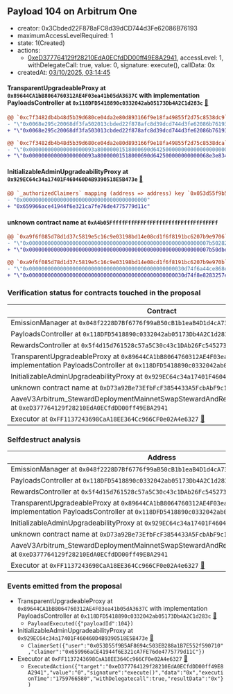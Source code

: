## Payload 104 on Arbitrum One

- creator: 0x3Cbded22F878aFC8d39dCD744d3Fe62086B76193
- maximumAccessLevelRequired: 1
- state: 1(Created)
- actions:
  - [0xeD377764129f28210EdA0ECfdDD00ff49E8A2941](https://arbiscan.io/address/0xeD377764129f28210EdA0ECfdDD00ff49E8A2941), accessLevel: 1, withDelegateCall: true, value: 0, signature: execute(), callData: 0x
- createdAt: [03/10/2025, 03:14:45](https://arbiscan.io/tx/0xf20a33d2aa43134f2e6b622f06bc1bd0269da2db2b1a19e357394c9280e9ac48)

#### TransparentUpgradeableProxy at `0x89644CA1bB8064760312AE4F03ea41b05dA3637C` with implementation PayloadsController at `0x118DFD5418890c0332042ab05173Db4A2C1d283c` [:ghost:](https://github.com/bgd-labs/aave-address-book  "GovernanceV3Arbitrum.PAYLOADS_CONTROLLER")

```diff
@@ `0xc7f3482db4b48d5b39d680ce04da2e80d893166f9e18fa49855f2d75c8538dc9` raw  @@
- "\"0x0068e295c20068df3fa502013cbded22f878afc8d39dcd744d3fe62086b76193\""
+ "\"0x0068e295c20068df3fa503013cbded22f878afc8d39dcd744d3fe62086b76193\""

@@ `0xc7f3482db4b48d5b39d680ce04da2e80d893166f9e18fa49855f2d75c8538dca` raw  @@
- "\"0x000000000000000000093a80000001518000690d642500000000000000000000\""
+ "\"0x000000000000000000093a80000001518000690d642500000000000068e3e834\""

```
#### InitializableAdminUpgradeabilityProxy at `0x929EC64c34a17401F460460D4B9390518E5B473e` [:ghost:](https://github.com/bgd-labs/aave-address-book  "AaveV3Arbitrum.DEFAULT_INCENTIVES_CONTROLLER")

```diff
@@ `_authorizedClaimers` mapping (address => address) key `0x053d55f9b5af8694c503eb288a1b7e552f590710` @@
- "0x0000000000000000000000000000000000000000"
+ "0x659966ace41944f6e321ca7fe76de4775779d11c"

```
#### unknown contract name at `0xA4b05FffffFffFFFFfFFfffFfffFFfffFfFfFFFf`

```diff
@@ `0xa9f6f085d78d1d37c5819e5c16c9e03198bd14e08cd1f6f8191bc6207b9e9706` raw  @@
- "\"0x0000000000000000000000000000000000000000000000000000000007b50282\""
+ "\"0x0000000000000000000000000000000000000000000000000000000007b50dbe\""

@@ `0xa9f6f085d78d1d37c5819e5c16c9e03198bd14e08cd1f6f8191bc6207b9e970b` raw  @@
- "\"0x00000000000000000000000000000000000000000000000030d74f6a44ce868e\""
+ "\"0x00000000000000000000000000000000000000000000000030d74f8e8283257e\""

```
### Verification status for contracts touched in the proposal

| Contract | Status |
|---------|------------|
| EmissionManager at `0x048f2228D7Bf6776f99aB50cB1b1eaB4D1d4cA73` [:ghost:](https://github.com/bgd-labs/aave-address-book  "AaveV3Arbitrum.EMISSION_MANAGER") | Contract |
| PayloadsController at `0x118DFD5418890c0332042ab05173Db4A2C1d283c` | Contract |
| RewardsController at `0x5f4d15d761528c57a5C30c43c1DAb26Fc5452731` | Contract |
| TransparentUpgradeableProxy at `0x89644CA1bB8064760312AE4F03ea41b05dA3637C` with implementation PayloadsController at `0x118DFD5418890c0332042ab05173Db4A2C1d283c` [:ghost:](https://github.com/bgd-labs/aave-address-book  "GovernanceV3Arbitrum.PAYLOADS_CONTROLLER") | Contract |
| InitializableAdminUpgradeabilityProxy at `0x929EC64c34a17401F460460D4B9390518E5B473e` [:ghost:](https://github.com/bgd-labs/aave-address-book  "AaveV3Arbitrum.DEFAULT_INCENTIVES_CONTROLLER") | Contract |
| unknown contract name at `0xD73a92Be73EfbFcF3854433A5FcbAbF9c1316073` | EOA |
| AaveV3Arbitrum_StewardDeploymentMainnetSwapStewardAndRewardsSteward_20250821 at `0xeD377764129f28210EdA0ECfdDD00ff49E8A2941` | Contract |
| Executor at `0xFF1137243698CaA18EE364Cc966CF0e02A4e6327` [:ghost:](https://github.com/bgd-labs/aave-address-book  "AaveV3Arbitrum.ACL_ADMIN") | Contract |

### Selfdestruct analysis

| Address | Result |
|---------|------------|
| EmissionManager at `0x048f2228D7Bf6776f99aB50cB1b1eaB4D1d4cA73` [:ghost:](https://github.com/bgd-labs/aave-address-book  "AaveV3Arbitrum.EMISSION_MANAGER") | Safe |
| PayloadsController at `0x118DFD5418890c0332042ab05173Db4A2C1d283c` | Safe |
| RewardsController at `0x5f4d15d761528c57a5C30c43c1DAb26Fc5452731` | Safe |
| TransparentUpgradeableProxy at `0x89644CA1bB8064760312AE4F03ea41b05dA3637C` with implementation PayloadsController at `0x118DFD5418890c0332042ab05173Db4A2C1d283c` [:ghost:](https://github.com/bgd-labs/aave-address-book  "GovernanceV3Arbitrum.PAYLOADS_CONTROLLER") | DelegateCall |
| InitializableAdminUpgradeabilityProxy at `0x929EC64c34a17401F460460D4B9390518E5B473e` [:ghost:](https://github.com/bgd-labs/aave-address-book  "AaveV3Arbitrum.DEFAULT_INCENTIVES_CONTROLLER") | DelegateCall |
| unknown contract name at `0xD73a92Be73EfbFcF3854433A5FcbAbF9c1316073` | EOA |
| AaveV3Arbitrum_StewardDeploymentMainnetSwapStewardAndRewardsSteward_20250821 at `0xeD377764129f28210EdA0ECfdDD00ff49E8A2941` | Safe |
| Executor at `0xFF1137243698CaA18EE364Cc966CF0e02A4e6327` [:ghost:](https://github.com/bgd-labs/aave-address-book  "AaveV3Arbitrum.ACL_ADMIN") | DelegateCall |

### Events emitted from the proposal

- TransparentUpgradeableProxy at `0x89644CA1bB8064760312AE4F03ea41b05dA3637C` with implementation PayloadsController at `0x118DFD5418890c0332042ab05173Db4A2C1d283c` [:ghost:](https://github.com/bgd-labs/aave-address-book  "GovernanceV3Arbitrum.PAYLOADS_CONTROLLER")
  - `PayloadExecuted({"payloadId":104})`
- InitializableAdminUpgradeabilityProxy at `0x929EC64c34a17401F460460D4B9390518E5B473e` [:ghost:](https://github.com/bgd-labs/aave-address-book  "AaveV3Arbitrum.DEFAULT_INCENTIVES_CONTROLLER")
  - `ClaimerSet({"user":"0x053D55f9B5AF8694c503EB288a1B7E552f590710","claimer":"0x659966aCE41944f6E321cA7FE76de4775779d11C"})`
- Executor at `0xFF1137243698CaA18EE364Cc966CF0e02A4e6327` [:ghost:](https://github.com/bgd-labs/aave-address-book  "AaveV3Arbitrum.ACL_ADMIN")
  - `ExecutedAction({"target":"0xeD377764129f28210EdA0ECfdDD00ff49E8A2941","value":"0","signature":"execute()","data":"0x","executionTime":"1759766580","withDelegatecall":true,"resultData":"0x"})`
